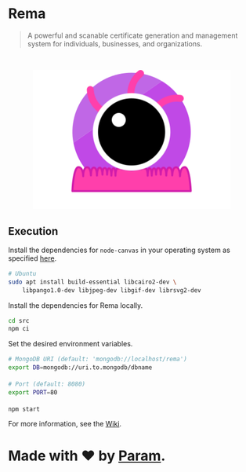 # Rema
> A powerful and scanable certificate generation and management system
> for individuals, businesses, and organizations.

<br/>

<p align='center'>
<img src='docs/logo.svg' alt='Rema Logo' width='80%' />
</p>

## Execution
Install the dependencies for `node-canvas` in your operating system as
specified [here](https://www.npmjs.com/package/canvas).

```bash
# Ubuntu
sudo apt install build-essential libcairo2-dev \
	libpango1.0-dev libjpeg-dev libgif-dev librsvg2-dev
```

Install the dependencies for Rema locally.

```bash
cd src
npm ci
```

Set the desired environment variables.
```bash
# MongoDB URI (default: 'mongodb://localhost/rema')
export DB=mongodb://uri.to.mongodb/dbname

# Port (default: 8080)
export PORT=80

npm start
```

For more information, see the [Wiki](../../wiki).

# Made with ❤ by [Param](https://www.paramsid.com).